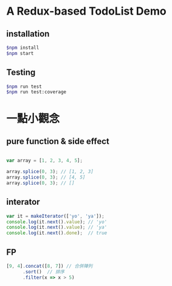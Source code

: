  # A Redux-based TodoList Demo

## installation

```bash
$npm install
$npm start
```

## Testing

```bash
$npm run test
$npm run test:coverage
```

# 一點小觀念
## pure function & side effect

```javascript

var array = [1, 2, 3, 4, 5];

array.splice(0, 3); // [1, 2, 3]
array.splice(0, 3); // [4, 5]
array.splice(0, 3); // []

```

## interator

```javascript
var it = makeIterator(['yo', 'ya']);
console.log(it.next().value); // 'yo'
console.log(it.next().value); // 'ya'
console.log(it.next().done);  // true
```

## FP

```javascript
[9, 4].concat([8, 7]) // 合併陣列
      .sort()  // 排序
      .filter(x => x > 5) 
```
